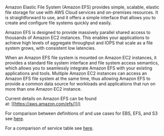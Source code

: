 Amazon Elastic File System (Amazon EFS) provides simple, scalable,
elastic file storage for use with AWS Cloud services and on-premises
resources. It is straightforward to use, and it offers a simple
interface that allows you to create and configure file systems quickly
and easily.

Amazon EFS is designed to provide massively parallel shared access to
thousands of Amazon EC2 instances. This enables your applications to
achieve high levels of aggregate throughput and IOPS that scale as a
file system grows, with consistent low latencies.

When an Amazon EFS file system is mounted on Amazon EC2 instances, it
provides a standard file system interface and file system access
semantics, which allows you to seamlessly integrate Amazon EFS with your
existing applications and tools. Multiple Amazon EC2 instances can
access an Amazon EFS file system at the same time, thus allowing Amazon
EFS to provide a common data source for workloads and applications that
run on more than one Amazon EC2 instance.

Current details on Amazon EFS can be found
at: [[https://aws.amazon.com/efs/]]()

For comparison between definitions of and use cases for EBS, EFS, and S3
see
[here](https://www.missioncloud.com/blog/resource-amazon-ebs-vs-efs-vs-s3-picking-the-best-aws-storage-option-for-your-business).

For a comparison of service table see
[here](https://rubikscode.net/2019/08/26/choosing-aws-storage-ebs-vs-efs-vs-s3/).
